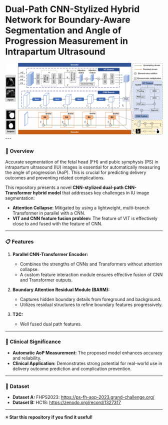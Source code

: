 

# Dual-Path CNN-Stylized Hybrid Network for Boundary-Aware Segmentation and Angle of Progression Measurement in Intrapartum Ultrasound


<img src="https://github.com/SakuraKong/Dual-Path-CNN-Stylized-Hybrid-Network/blob/master/fig2.jpg" alt="Medical Ultrasound Image Segmentation" width="600">
---

### 🚀 **Overview**

Accurate segmentation of the fetal head (FH) and pubic symphysis (PS) in intrapartum ultrasound (IU) images is essential for automatically measuring the angle of progression (AoP). This is crucial for predicting delivery outcomes and preventing related complications.

This repository presents a novel **CNN-stylized dual-path CNN-Transformer hybrid model** that addresses key challenges in IU image segmentation:

- **Attention Collapse:** Mitigated by using a lightweight, multi-branch Transformer in parallel with a CNN.
- **VIT and CNN feature fusion problem:** The feature of VIT is effectively close to and fused with the feature of CNN.

---

### 📋 **Features**

1. **Parallel CNN-Transformer Encoder:**  
   - Combines the strengths of CNNs and Transformers without attention collapse.
   - A custom feature interaction module ensures effective fusion of CNN and Transformer outputs.

2. **Boundary Attention Residual Module (BARM):**  
   - Captures hidden boundary details from foreground and background.
   - Utilizes residual structures to refine boundary features progressively.

3. **T2C:**  
   - Well fused dual path features.


---

### 🏥 **Clinical Significance**

- **Automatic AoP Measurement:** The proposed model enhances accuracy and reliability.
- **Clinical Application:** Demonstrates strong potential for real-world use in delivery outcome prediction and complication prevention.

---


### 📂 **Dataset**

- **Dataset A:** FHPS2023: https://ps-fh-aop-2023.grand-challenge.org/
- **Dataset B:** HC18: https://zenodo.org/record/1327317

---
**⭐️ Star this repository if you find it useful!**
